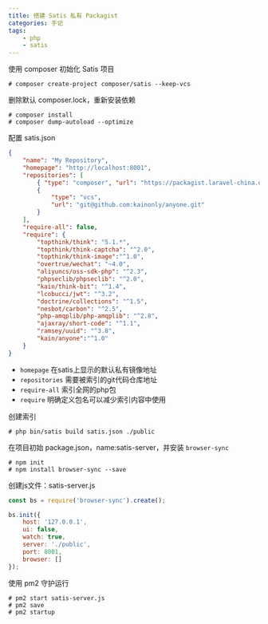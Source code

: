 ```yaml
---
title: 搭建 Satis 私有 Packagist
categories: 手记
tags: 
	- php
	- satis
---
```


使用 composer 初始化 Satis 项目

```shell
# composer create-project composer/satis --keep-vcs
```

删除默认 composer.lock，重新安装依赖

```shell
# composer install
# composer dump-autoload --optimize
```

配置 satis.json

```json
{
	"name": "My Repository",
	"homepage": "http://localhost:8001",
	"repositories": [
		{ "type": "composer", "url": "https://packagist.laravel-china.org" },
		{
            "type": "vcs",
            "url": "git@github.com:kainonly/anyone.git"
        }
	],
	"require-all": false,
	"require": {
		"topthink/think": "5.1.*",
		"topthink/think-captcha": "^2.0",
		"topthink/think-image":"^1.0",
		"overtrue/wechat": "~4.0",
		"aliyuncs/oss-sdk-php": "^2.3",
		"phpseclib/phpseclib": "^2.0",
		"kain/think-bit": "^1.4",
		"lcobucci/jwt": "^3.2",
		"doctrine/collections": "^1.5",
		"nesbot/carbon": "^2.5",
		"php-amqplib/php-amqplib": "^2.8",
		"ajaxray/short-code": "^1.1",
		"ramsey/uuid": "^3.8",
		"kain/anyone":"^1.0"
	}
}
```

- `homepage` 在satis上显示的默认私有镜像地址
- `repositories` 需要被索引的git代码仓库地址
- `require-all` 索引全网的php包
- `require` 明确定义包名可以减少索引内容中使用

创建索引

```shell
# php bin/satis build satis.json ./public
```

在项目初始 package.json，name:satis-server，并安装 `browser-sync`

```shell
# npm init
# npm install browser-sync --save
```

创建js文件：satis-server.js

```js
const bs = require('browser-sync').create();

bs.init({
	host: '127.0.0.1',
	ui: false,
	watch: true,
	server: './public',
	port: 8001,
	browser: []
});
```

使用 pm2 守护运行

```shell
# pm2 start satis-server.js
# pm2 save
# pm2 startup
```